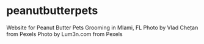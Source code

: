 # peanutbutterpets
Website for Peanut Butter Pets Grooming in MIami, FL 
Photo by Vlad Chețan from Pexels
Photo by Lum3n.com from Pexels
